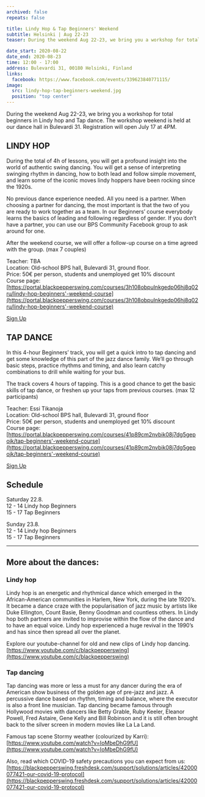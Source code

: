 ```yaml
---
archived: false
repeats: false

title: Lindy Hop & Tap Beginners' Weekend
subtitle: Helsinki | Aug 22-23
teaser: During the weekend Aug 22-23, we bring you a workshop for total beginners in Lindy hop and Tap dance. 

date_start: 2020-08-22
date_end: 2020-08-23
time: 12:00 - 17:00
address: Bulevardi 31, 00180 Helsinki, Finland
links:
  facebook: https://www.facebook.com/events/339623840771115/
image:
  src: lindy-hop-tap-beginners-weekend.jpg
  position: "top center"
---
```


During the weekend Aug 22-23, we bring you a workshop for total beginners in Lindy hop and Tap dance. The workshop weekend is held at our dance hall in Bulevardi 31. Registration will open July 17 at 4PM.

## LINDY HOP

During the total of 4h of lessons, you will get a profound insight into the world of authentic swing dancing. You will get a sense of interpreting swinging rhythm in dancing, how to both lead and follow simple movement, and learn some of the iconic moves lindy hoppers have been rocking since the 1920s.

No previous dance experience needed. All you need is a partner. When choosing a partner for dancing, the most important is that the two of you are ready to work together as a team. In our Beginners’ course everybody learns the basics of leading and following regardless of gender. If you don’t have a partner, you can use our BPS Community Facebook group to ask around for one.

After the weekend course, we will offer a follow-up course on a time agreed with the group.
(max 7 couples)

Teacher: TBA  
Location: Old-school BPS hall, Bulevardi 31, ground floor.  
Price: 50€ per person, students and unemployed get 10% discount  
Course page: [https://portal.blackpepperswing.com/courses/3h108obpulnkgedp06hj8q02ru/lindy-hop-beginners'-weekend-course](https://portal.blackpepperswing.com/courses/3h108obpulnkgedp06hj8q02ru/lindy-hop-beginners'-weekend-course)

<a href="https://portal.blackpepperswing.com/courses/3h108obpulnkgedp06hj8q02ru/lindy-hop-beginners'-weekend-course" target="_blank" class="button">Sign Up</a>

## TAP DANCE

In this 4-hour Beginners’ track, you will get a quick intro to tap dancing and get some knowledge of this part of the jazz dance family. We’ll go through basic steps, practice rhythms and timing, and also learn catchy combinations to drill while waiting for your bus.

The track covers 4 hours of tapping. This is a good chance to get the basic skills of tap dance, or freshen up your taps from previous courses.
(max 12 participants)

Teacher: Essi Tikanoja  
Location: Old-school BPS hall, Bulevardi 31, ground floor  
Price: 50€ per person, students and unemployed get 10% discount  
Course page: [https://portal.blackpepperswing.com/courses/41p89cm2nvbik08j7dg5gepojk/tap-beginners'-weekend-course](https://portal.blackpepperswing.com/courses/41p89cm2nvbik08j7dg5gepojk/tap-beginners'-weekend-course)

<a href="https://portal.blackpepperswing.com/courses/41p89cm2nvbik08j7dg5gepojk/tap-beginners'-weekend-course" target="_blank" class="button">Sign Up</a>


## Schedule

Saturday 22.8.  
12 - 14 Lindy hop Beginners  
15 - 17 Tap Beginners  

Sunday 23.8.  
12 - 14 Lindy hop Beginners  
15 - 17 Tap Beginners  


---

## More about the dances:

### Lindy hop

Lindy hop is an energetic and rhythmical dance which emerged in the African-American communities in Harlem, New York, during the late 1920’s. It became a dance craze with the popularisation of jazz music by artists like Duke Ellington, Count Basie, Benny Goodman and countless others. In Lindy hop both partners are invited to improvise within the flow of the dance and to have an equal voice. Lindy hop experienced a huge revival in the 1990’s and has since then spread all over the planet.

Explore our youtube-channel for old and new clips of Lindy hop dancing.  
[https://www.youtube.com/c/blackpepperswing](https://www.youtube.com/c/blackpepperswing)

### Tap dancing

Tap dancing was more or less a must for any dancer during the era of American show business of the golden age of pre-jazz and jazz. A percussive dance based on rhythm, timing and balance, where the executor is also a front line musician. Tap dancing became famous through Hollywood movies with dancers like Betty Grable, Ruby Keeler, Eleanor Powell, Fred Astaire, Gene Kelly and Bill Robinson and it is still often brought back to the silver screen in modern movies like La La Land. 

Famous tap scene Stormy weather (colourized by Karri):  
[https://www.youtube.com/watch?v=IoMbeDhG9fU](https://www.youtube.com/watch?v=IoMbeDhG9fU)

Also, read which COVID-19 safety precautions you can expect from us:  
[https://blackpepperswing.freshdesk.com/support/solutions/articles/42000077421-our-covid-19-protocol](https://blackpepperswing.freshdesk.com/support/solutions/articles/42000077421-our-covid-19-protocol)
